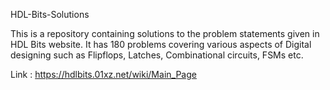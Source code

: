HDL-Bits-Solutions

This is a repository containing solutions to the problem statements given in HDL Bits website.
It has 180 problems covering various aspects of Digital designing such as Flipflops, Latches, Combinational circuits, FSMs etc.

Link : https://hdlbits.01xz.net/wiki/Main_Page